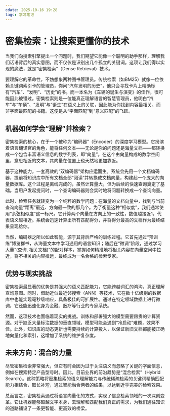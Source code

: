 ```yaml
---
cdate: 2025-10-16 19:28
tags: 学习笔记 
---
```


# 密集检索：让搜索更懂你的技术

当我们向搜索引擎提出一个问题时，我们期望它能像一个聪明的助手那样，理解我们话语背后的真实意图，而不仅仅是识别出几个孤立的关键词。这项让我们得以实现的魔法，就是“密集检索”（Dense Retrieval）技术。

要理解它的革命性，不妨想象两种图书管理员。传统检索（如BM25）就像一位依赖关键词索引卡的管理员，你问“汽车发明的历史”，他只会寻找卡片上精确标有“汽车”、“发明”、“历史”的书。而一本名为《车辆的诞生与演变》的佳作，很可能因此被错过。密集检索则是一位能真正理解语言的智慧管理员，他明白“汽车”与“车辆”、“发明”与“诞生”在语义上的关联，因此能为你找到内容最相关、而非字面最匹配的书籍。这便是从“字面匹配”到“意义匹配”的飞跃。

## 机器如何学会“理解”并检索？

密集检索的核心，在于一个被称为“编码器”（Encoder）的深度学习模型。它扮演着语言翻译官的角色，能将任何文本——无论是你的问题还是海量文档——都转换成一个包含丰富语义信息的数字列表，即“向量”。在这个由向量构成的数学空间里，意思相近的文本，其向量在位置上也天然地更加靠近。

基于这种能力，一套高效的“双编码器”架构应运而生。系统会先用一个文档编码器，提前将知识库中所有文档全部“阅读”并转换成文档向量，构建起一个庞大的向量数据库。这个过程是离线完成的，虽然计算量大，但为后续的快速查询奠定了基础。当用户发起提问时，一个查询编码器则会实时地将问题转换成一个查询向量。

此时，检索任务就转变为一个纯粹的数学问题：在海量的文档向量中，找到与当前查询向量“距离”最近、方向最一致的那几个。为了衡量这种“相似度”，我们通常使用“余弦相似度”这一标尺。它计算两个向量在方向上的一致性，数值越接近1，代表语义越相近。系统会迅速计算出所有匹配得分，并将得分最高的文档作为最终结果呈现给你。

当然，编码器之所以如此智能，源于其背后严格的训练过程。它首先通过“预训练”博览群书，从海量文本中学习通用的语言知识；随后在“微调”阶段，通过学习大量“(查询, 相关文档)”的配对样本，掌握如何精准地将相关内容在向量空间中拉近，将不相关的内容推远，最终成为一名合格的检索专家。

## 优势与现实挑战

密集检索最显著的优势是其强大的语义匹配能力，它能跨越词汇的鸿沟，真正理解查询意图。同时，借助近似最近邻搜索（ANN）等技术，它在数十亿级别的数据库中也能实现毫秒级响应，具备极佳的可扩展性。通过在特定领域数据上进行微调，它还能迅速化身为金融、医疗等行业的专家系统。

然而，这项技术也面临着现实的挑战。训练和部署强大的模型需要昂贵的计算资源。对于缺乏大量标注数据的垂直领域，模型可能会遇到“冷启动”难题，效果不佳。此外，知识库的动态更新也需要持续的计算投入，以保证新旧文档都能被正确地向量化和索引，这增加了系统的维护复杂度。

## 未来方向：混合的力量

尽管密集检索非常强大，但它有时会因为过于关注语义而忽略了关键的字面信息，例如在搜索特定产品型号时。因此，目前业界的前沿趋势是“混合检索”（Hybrid Search）。这种策略将密集检索的语义理解能力与传统稀疏检索的关键词精确匹配能力相结合，取长补短，通过智能融合两者的结果，以达到近乎完美的检索效果。

总而言之，密集检索通过将语言向量化的方式，实现了信息检索领域的一次深刻变革。它让机器能够超越文字本身，去理解和匹配我们真正的需求，为我们通往知识的道路铺设了一条更智能、更高效的桥梁。